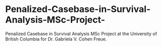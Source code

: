 # Penalized-Casebase-in-Survival-Analysis-MSc-Project-
Penalized Casebase in Survival Analysis MSc Project at the University of British Columbia for Dr. Gabriela V. Cohen Freue.
